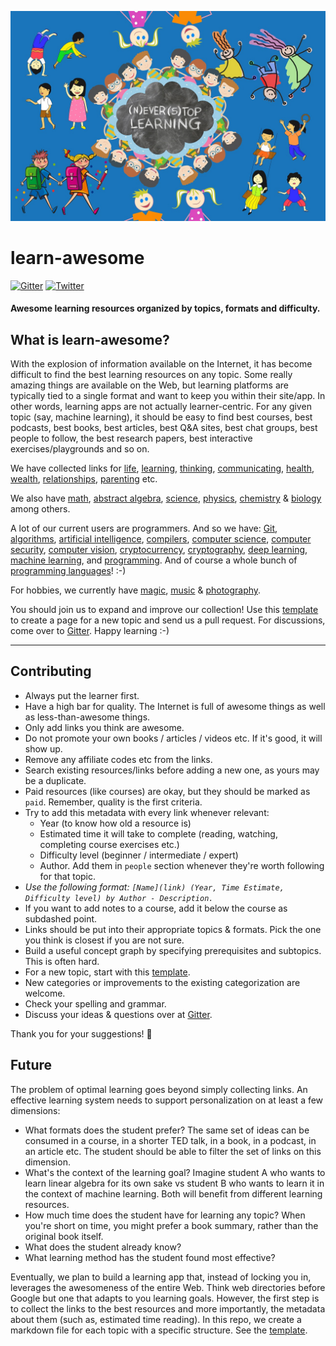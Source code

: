 ![Never stop learning](header.jpg?raw=true)

# learn-awesome

[![Gitter](https://img.shields.io/badge/-Gitter-0a0a0a.svg?style=flat&colorA=0a0a0a)](https://gitter.im/learn-awesome/community)
[![Twitter](https://img.shields.io/badge/-Twitter-0a0a0a.svg?style=flat&colorA=0a0a0a)](https://twitter.com/learn_awesome)

#### Awesome learning resources organized by topics, formats and difficulty.

## What is learn-awesome?

With the explosion of information available on the Internet, it has become difficult to find the best learning resources on any topic. Some really amazing things are available on the Web, but learning platforms are typically tied to a single format and want to keep you within their site/app. In other words, learning apps are not actually learner-centric. For any given topic (say, machine learning), it should be easy to find best courses, best podcasts, best books, best articles, best Q&A sites, best chat groups, best people to follow, the best research papers, best interactive exercises/playgrounds and so on.

We have collected links for [life](life.md), [learning](learning.md), [thinking](thinking.md), [communicating](communicating.md), [health](health.md), [wealth](wealth.md), [relationships](relationships.md), [parenting](parenting.md) etc.

We also have [math](math.md), [abstract algebra](abstract-algebra.md), [science](science.md), [physics](physics.md), [chemistry](chemistry.md) & [biology](biology.md) among others.

A lot of our current users are programmers. And so we have: [Git](git.md), [algorithms](computer-science/algorithms.md), [artificial intelligence](computer-science/artificial-intelligence.md), [compilers](computer-science/compilers.md), [computer science](computer-science/computer-science.md), [computer security](computer-science/computer-security.md), [computer vision](computer-science/computer-vision.md), [cryptocurrency](cryptocurrency.md), [cryptography](cryptography.md), [deep learning](computer-science/deep-learning.md), [machine learning](computer-science/machine-learning.md), and [programming](programming.md). And of course a whole bunch of [programming languages](programming-languages/)! :-)

For hobbies, we currently have [magic](magic.md), [music](music.md) & [photography](photography.md). 

You should join us to expand and improve our collection! Use this [template](template.md) to create a page for a new topic and send us a pull request. For discussions, come over to [Gitter](https://gitter.im/learn-awesome/). Happy learning :-)

---

## Contributing

- Always put the learner first.
- Have a high bar for quality. The Internet is full of awesome things as well as less-than-awesome things.
- Only add links you think are awesome.
- Do not promote your own books / articles / videos etc. If it's good, it will show up.
- Remove any affiliate codes etc from the links.
- Search existing resources/links before adding a new one, as yours may be a duplicate.
- Paid resources (like courses) are okay, but they should be marked as `paid`. Remember, quality is the first criteria.
- Try to add this metadata with every link whenever relevant:
  - Year (to know how old a resource is)
  - Estimated time it will take to complete (reading, watching, completing course exercises etc.)
  - Difficulty level (beginner / intermediate / expert)
  - Author. Add them in `people` section whenever they're worth following for that topic.
- *Use the following format: `[Name](link) (Year, Time Estimate, Difficulty level) by Author - Description.`*
- If you want to add notes to a course, add it below the course as subdashed point.
- Links should be put into their appropriate topics & formats. Pick the one you think is closest if you are not sure.
- Build a useful concept graph by specifying prerequisites and subtopics. This is often hard.
- For a new topic, start with this [template](template.md).
- New categories or improvements to the existing categorization are welcome.
- Check your spelling and grammar.
- Discuss your ideas & questions over at [Gitter](https://gitter.im/learn-awesome/).

Thank you for your suggestions! 💜

## Future

The problem of optimal learning goes beyond simply collecting links. An effective learning system needs to support personalization on at least a few dimensions:

- What formats does the student prefer? The same set of ideas can be consumed in a course, in a shorter TED talk, in a book, in a podcast, in an article etc. The student should be able to filter the set of links on this dimension.
- What's the context of the learning goal? Imagine student A who wants to learn linear algebra for its own sake vs student B who wants to learn it in the context of machine learning. Both will benefit from different learning resources.
- How much time does the student have for learning any topic? When you're short on time, you might prefer a book summary, rather than the original book itself.
- What does the student already know?
- What learning method has the student found most effective?

Eventually, we plan to build a learning app that, instead of locking you in, leverages the awesomeness of the entire Web. Think web directories before Google but one that adapts to you learning goals. However, the first step is to collect the links to the best resources and more importantly, the metadata about them (such as, estimated time reading). In this repo, we create a markdown file for each topic with a specific structure. See the [template](template.md).

